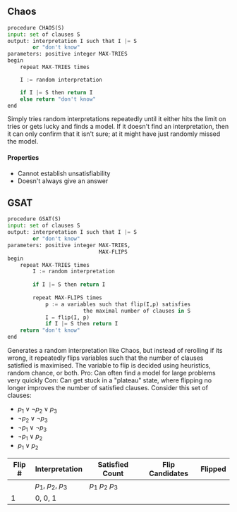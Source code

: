 ## Chaos
```python
procedure CHAOS(S)
input: set of clauses S
output: interpretation I such that I |= S
		or "don't know"
parameters: positive integer MAX-TRIES
begin
	repeat MAX-TRIES times

	I := random interpretation

	if I |= S then return I
	else return "don't know"
end
```
Simply tries random interpretations repeatedly until it either hits the limit on tries or gets lucky and finds a model. If it doesn't find an interpretation, then it can only confirm that it isn't sure; at it might have just randomly missed the model.
#### Properties
- Cannot establish unsatisfiability
- Doesn't always give an answer

## GSAT
```python
procedure GSAT(S)
input: set of clauses S
output: interpretation I such that I |= S
		or "don't know"
parameters: positive integer MAX-TRIES,
							 MAX-FLIPS
begin
	repeat MAX-TRIES times
		I := random interpretation
		
		if I |= S then return I
		
		repeat MAX-FLIPS times
			p := a variables such that flip(I,p) satisfies
						the maximal number of clauses in S
			I = flip(I, p)
			if I |= S then return I
	return "don't know"
end
```
Generates a random interpretation like Chaos, but instead of rerolling if its wrong, it repeatedly flips variables such that the number of clauses satisfied is maximised. The variable to flip is decided using heuristics, random chance, or both.
Pro: Can often find a model for large problems very quickly
Con: Can get stuck in a "plateau" state, where flipping no longer improves the number of satisfied clauses.
Consider this set of clauses:
- $p_1 \lor ¬p_2 \lor p_3$
- $¬p_2 \lor ¬p_3$
- $¬p_1 \lor ¬p_3$
- $¬p_1 \lor p_2$
- $p_1 \lor p_2$

| Flip # | Interpretation      | Satisfied Count   | Flip Candidates | Flipped |
| ------ | ------------------- | ----------------- | --------------- | ------- |
|        | $p_1$, $p_2$, $p_3$ | $p_1$ $p_2$ $p_3$ |                 |         |
| 1      | $0$, $0$, $1$       |                   |                 |         |
